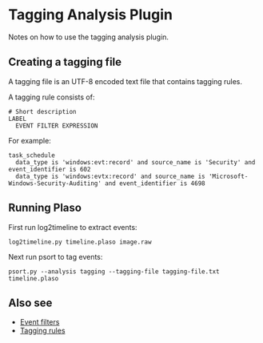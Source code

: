 # Tagging Analysis Plugin

Notes on how to use the tagging analysis plugin.

## Creating a tagging file

A tagging file is an UTF-8 encoded text file that contains tagging rules.

A tagging rule consists of:

```
# Short description
LABEL
  EVENT FILTER EXPRESSION
```

For example:

```
task_schedule
  data_type is 'windows:evt:record' and source_name is 'Security' and event_identifier is 602
  data_type is 'windows:evtx:record' and source_name is 'Microsoft-Windows-Security-Auditing' and event_identifier is 4698
```

## Running Plaso

First run log2timeline to extract events:

```
log2timeline.py timeline.plaso image.raw
```

Next run psort to tag events:

```
psort.py --analysis tagging --tagging-file tagging-file.txt timeline.plaso
```

## Also see

* [Event filters](Event-filters.md)
* [Tagging rules](Tagging-Rules.md)
